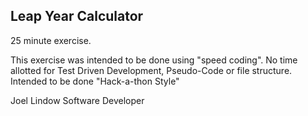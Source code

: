 ## Leap Year Calculator

25 minute exercise.

This exercise was intended to be done using "speed coding". No time allotted for Test Driven Development, Pseudo-Code or file structure. Intended to be done "Hack-a-thon Style"

Joel Lindow
Software Developer
